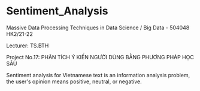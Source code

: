 # Sentiment_Analysis


Massive Data Processing Techniques in Data Science / Big Data - 504048 HK2/21-22

Lecturer: TS.BTH

Project No.17: PHÂN TÍCH Ý KIẾN NGƯỜI DÙNG BẰNG PHƯƠNG PHÁP HỌC SÂU

Sentiment analysis for Vietnamese text is an information analysis problem, the user's opinion means positive, neutral, or negative.

